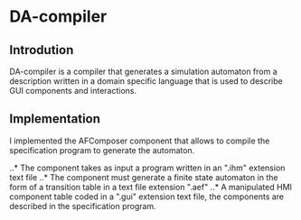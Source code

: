 # DA-compiler

## Introdution 
DA-compiler is a compiler that generates a simulation automaton from a description written in a domain specific language that is used to describe GUI components and interactions.

## Implementation
I implemented the AFComposer component that allows to compile the specification program to generate the automaton.

..* The component takes as input a program written in an ".ihm" extension text file
..* The component must generate a finite state automaton in the form of a transition table in a text file extension ".aef"
..* A manipulated HMI component table coded in a ".gui" extension text file, the components are described in the specification program.

